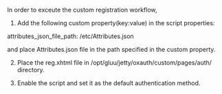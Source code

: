 In order to exceute the custom registration workflow, 

1. Add the following custom property(key:value) in the script properties:

attributes_json_file_path: /etc/Attributes.json

and place Attributes.json file in the path specified in the custom property.

2. Place the reg.xhtml file in /opt/gluu/jetty/oxauth/custom/pages/auth/ directory.

3. Enable the script and set it as the default authentication method.
